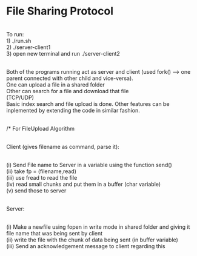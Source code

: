 # File Sharing Protocol
<br />
To run:<br />
1) ./run.sh<br />
2) ./server-client1<br />
3) open new terminal and run ./server-client2<br /><br />

Both of the programs running act as server and client (used fork() --> one parent connected with other child and vice-versa).<br />
One can upload a file in a shared folder<br />
Other can search for a file and download that file<br />
(TCP/UDP)<br />
Basic index search and file upload is done. Other features can be inplemented by extending the code in similar fashion.<br /><br />

/* For FileUpload Algorithm<br /><br />

Client (gives filename as command, parse it):<br /><br />

(i)       Send File name to Server in a variable using the function send()<br />
(ii)      take fp = (filename,read)<br />
(iii)     use fread to read the file<br />
(iv)      read small chunks and put them in a buffer (char variable)<br />
(v)       send those to server<br /><br />

Server:<br /><br />

(i)       Make a newfile using fopen in write mode in shared folder and giving it file name that was being sent by client<br />
(ii)      write the file with the chunk of data being sent (in buffer variable)<br />
(iii)     Send an acknowledgement message to client regarding this<br />
